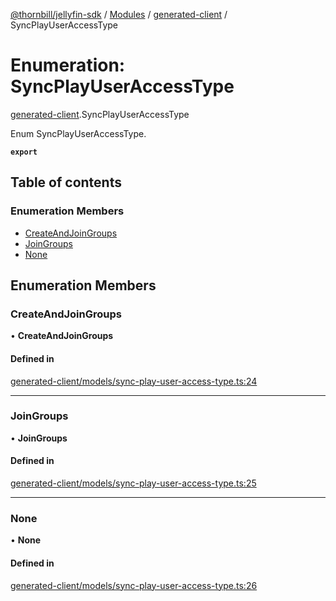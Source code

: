 [@thornbill/jellyfin-sdk](../README.md) / [Modules](../modules.md) / [generated-client](../modules/generated_client.md) / SyncPlayUserAccessType

# Enumeration: SyncPlayUserAccessType

[generated-client](../modules/generated_client.md).SyncPlayUserAccessType

Enum SyncPlayUserAccessType.

**`export`**

## Table of contents

### Enumeration Members

- [CreateAndJoinGroups](generated_client.SyncPlayUserAccessType.md#createandjoingroups)
- [JoinGroups](generated_client.SyncPlayUserAccessType.md#joingroups)
- [None](generated_client.SyncPlayUserAccessType.md#none)

## Enumeration Members

### CreateAndJoinGroups

• **CreateAndJoinGroups**

#### Defined in

[generated-client/models/sync-play-user-access-type.ts:24](https://github.com/thornbill/jellyfin-sdk-typescript/blob/03092f3/src/generated-client/models/sync-play-user-access-type.ts#L24)

___

### JoinGroups

• **JoinGroups**

#### Defined in

[generated-client/models/sync-play-user-access-type.ts:25](https://github.com/thornbill/jellyfin-sdk-typescript/blob/03092f3/src/generated-client/models/sync-play-user-access-type.ts#L25)

___

### None

• **None**

#### Defined in

[generated-client/models/sync-play-user-access-type.ts:26](https://github.com/thornbill/jellyfin-sdk-typescript/blob/03092f3/src/generated-client/models/sync-play-user-access-type.ts#L26)

